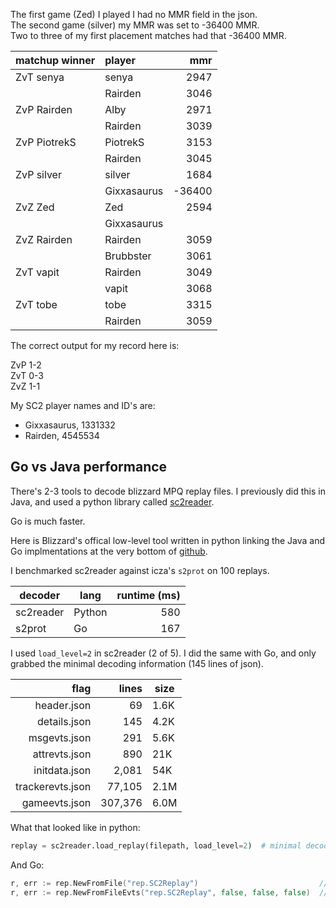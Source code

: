 The first game (Zed) I played I had no MMR field in the json.  
The second game (silver) my MMR was set to -36400 MMR.  
Two to three of my first placement matches had that -36400 MMR.

| matchup winner | player      | mmr    |
| :------------- | :---------- | -----: |
| ZvT senya      | senya       | 2947   |
|                | Rairden     | 3046   |
| ZvP Rairden    | Alby        | 2971   |
|                | Rairden     | 3039   |
| ZvP PiotrekS   | PiotrekS    | 3153   |
|                | Rairden     | 3045   |
| ZvP silver     | silver      | 1684   |
|                | Gixxasaurus | -36400 |
| ZvZ Zed        | Zed         | 2594   |
|                | Gixxasaurus |        |
| ZvZ Rairden    | Rairden     | 3059   |
|                | Brubbster   | 3061   |
| ZvT vapit      | Rairden     | 3049   |
|                | vapit       | 3068   |
| ZvT tobe       | tobe        | 3315   |
|                | Rairden     | 3059   |

The correct output for my record here is:

ZvP 1-2  
ZvT 0-3  
ZvZ 1-1

My SC2 player names and ID's are:

* Gixxasaurus, 1331332
* Rairden, 4545534

## Go vs Java performance

There's 2-3 tools to decode blizzard MPQ replay files. I previously did this in Java, and used a python library called [sc2reader](https://pypi.org/project/sc2reader/).

Go is much faster.

Here is Blizzard's offical low-level tool written in python linking the Java and Go implmentations at the very bottom of [github](https://github.com/Blizzard/s2protocol#ports-and-related-projects).

I benchmarked sc2reader against icza's `s2prot` on 100 replays.

| decoder   | lang   | runtime (ms) |
| --------- | ------ | -----------: |
| sc2reader | Python | 580          |
| s2prot    | Go     | 167          |

I used `load_level=2` in sc2reader (2 of 5). I did the same with Go, and only grabbed the minimal decoding information (145 lines of json).

| flag             | lines   | size |
| ---------------: | ------: | ---- |
| header.json      | 69      | 1.6K |
| details.json     | 145     | 4.2K |
| msgevts.json     | 291     | 5.6K |
| attrevts.json    | 890     | 21K  |
| initdata.json    | 2,081   | 54K  |
| trackerevts.json | 77,105  | 2.1M |
| gameevts.json    | 307,376 | 6.0M |


What that looked like in python:

```python
replay = sc2reader.load_replay(filepath, load_level=2)  # minimal decode
```

And Go:

```go
r, err := rep.NewFromFile("rep.SC2Replay")                           // full decode
r, err := rep.NewFromFileEvts("rep.SC2Replay", false, false, false)  // minimal
```

